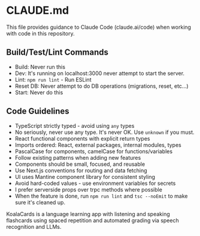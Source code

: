 # CLAUDE.md

This file provides guidance to Claude Code (claude.ai/code) when working with code in this repository.

## Build/Test/Lint Commands
- Build: Never run this
- Dev: It's running on localhost:3000 never attempt to start the server.
- Lint: `npm run lint` - Run ESLint
- Reset DB: Never attempt to do DB operations (migrations, reset, etc...)
- Start: Never do this

## Code Guidelines
- TypeScript strictly typed - avoid using `any` types
- No seriously, never use any type. It's never OK. Use `unknown` if you must.
- React functional components with explicit return types
- Imports ordered: React, external packages, internal modules, types
- PascalCase for components, camelCase for functions/variables
- Follow existing patterns when adding new features
- Components should be small, focused, and reusable
- Use Next.js conventions for routing and data fetching
- UI uses Mantine component library for consistent styling
- Avoid hard-coded values - use environment variables for secrets
- I prefer serverside props over trpc methods where possible
- When the feature is done, run `npm run lint` and `tsc --noEmit` to make sure it's cleaned up.

KoalaCards is a language learning app with listening and speaking flashcards using spaced repetition and automated grading via speech recognition and LLMs.